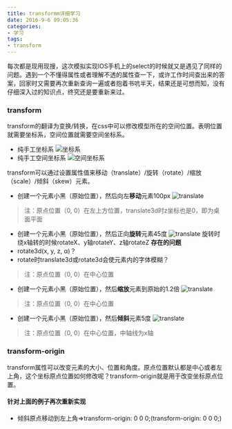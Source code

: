```yaml
---
title: transformm详细学习
date: 2016-9-6 09:05:36
categories:
- 学习
tags:
- transform 
---
```

每次都是现用现搜，这次模拟实现IOS手机上的select的时候就又是遇见了同样的问题。遇到一个不懂得属性或者理解不透的属性查一下，或许工作时间查出来的答案，回家时又需要再次重新查询一遍或者抱着书吭半天，结果还是可想而知，没有仔细深入过的知识点，终究还是要重新来过。
<!-- more -->

### transform
transform的翻译为变换/转换，在css中可以修改模型所在的空间位置。表明位置就需要坐标系，空间位置就需要空间坐标系。
* 纯手工坐标系
![坐标系](/blog/assets/imgs/20160906/20160906092758.jpg)
* 纯手工空间坐标系
![空间坐标系](/blog/assets/imgs/20160906/20160906092839.jpg)

transform可以通过设置属性值来移动（translate）/旋转（rotate）/缩放（scale）/倾斜（skew）元素。

* 创建一个元素小黑（原始位置），然后向左**移动**元素100px
![translate](/blog/assets/imgs/20160906/translate.png)
> 注：原点位置（0, 0）在左上方位置，translate3d时z坐标也是0，即为桌面平面  
* 创建一个元素小黑（原始位置），然后正向**旋转**元素45度
![translate](/blog/assets/imgs/20160906/rotate.png)
 旋转时绕x轴转的时候rotateX、y轴rotateY、z轴rotateZ
 **存在的问题**
 * rotate3d(x, y, z, α)？
 * rotate时translate3d或rotate3d会使元素内的字体模糊？

 > 注：原点位置（0, 0）在中心位置  
* 创建一个元素小黑（原始位置），然后**缩放**元素到原始的1.2倍
![translate](/blog/assets/imgs/20160906/scale.png)
 > 注：原点位置（0, 0）在中心位置
* 创建一个元素小黑（原始位置），然后**倾斜**元素5度
![translate](/blog/assets/imgs/20160906/skew.png)
 > 注：原点位置（0, 0）在中心位置，中轴线为x轴

### transform-origin
transform属性可以改变元素的大小、位置和角度。原点位置默认都是中心或者左上角，这个坐标原点位置如何修改呢？transform-origin就是用于改变坐标原点位置。

#### 针对上面的例子再次重新实现
* 倾斜原点移动到左上角=>transform-origin: 0 0 0;(transform-origin: 0 0 0;)